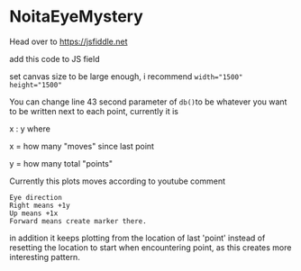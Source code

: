 # NoitaEyeMystery

Head over to
https://jsfiddle.net

add this code to JS field

set canvas size to be large enough, i recommend `width="1500" height="1500"`

You can change line 43 second parameter of `db()`to be whatever you want to be written next to each point, currently it is 

x : y where

x = how many "moves" since last point

y = how many total "points"


Currently this plots moves according to youtube comment 
```
Eye direction
Right means +1y
Up means +1x
Forward means create marker there.
```
in addition it keeps plotting from the location of last 'point' instead of resetting the location to start when encountering point, as this creates more interesting pattern.
